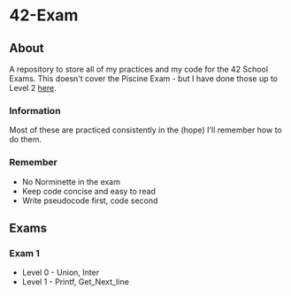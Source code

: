 # 42-Exam

## About
A repository to store all of my practices and my code for the 42 School Exams. This doesn't cover the Piscine Exam - but I have done those up to Level 2 [here](https://github.com/hopelucas/42-Piscine-Projects/tree/main/Exam).

### Information
Most of these are practiced consistently in the (hope) I'll remember how to do them.

### Remember
- No Norminette in the exam
- Keep code concise and easy to read
- Write pseudocode first, code second

## Exams

### Exam 1
- Level 0 - Union, Inter
- Level 1 - Printf, Get_Next_line
